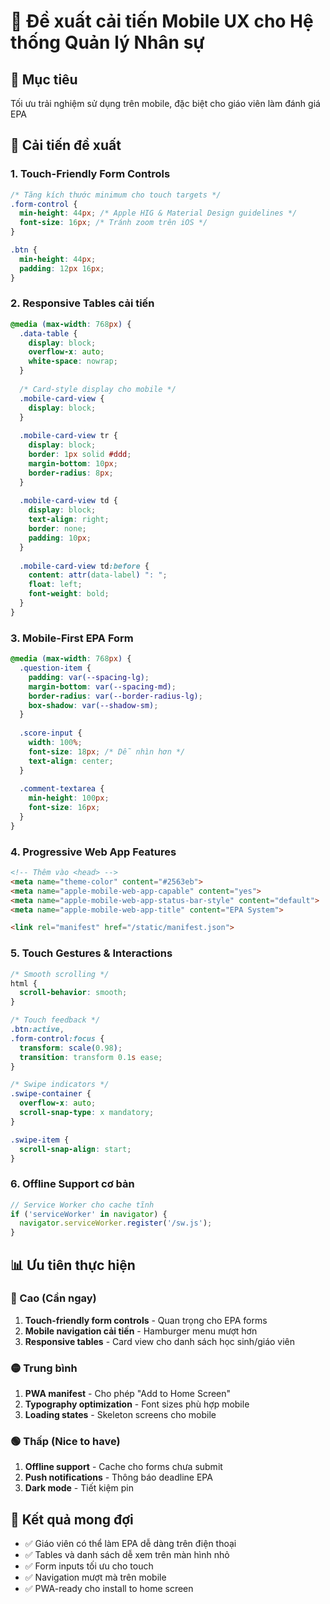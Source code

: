 # 📱 Đề xuất cải tiến Mobile UX cho Hệ thống Quản lý Nhân sự

## 🎯 Mục tiêu
Tối ưu trải nghiệm sử dụng trên mobile, đặc biệt cho giáo viên làm đánh giá EPA

## 🔧 Cải tiến đề xuất

### 1. **Touch-Friendly Form Controls**
```css
/* Tăng kích thước minimum cho touch targets */
.form-control {
  min-height: 44px; /* Apple HIG & Material Design guidelines */
  font-size: 16px; /* Tránh zoom trên iOS */
}

.btn {
  min-height: 44px;
  padding: 12px 16px;
}
```

### 2. **Responsive Tables cải tiến**
```css
@media (max-width: 768px) {
  .data-table {
    display: block;
    overflow-x: auto;
    white-space: nowrap;
  }
  
  /* Card-style display cho mobile */
  .mobile-card-view {
    display: block;
  }
  
  .mobile-card-view tr {
    display: block;
    border: 1px solid #ddd;
    margin-bottom: 10px;
    border-radius: 8px;
  }
  
  .mobile-card-view td {
    display: block;
    text-align: right;
    border: none;
    padding: 10px;
  }
  
  .mobile-card-view td:before {
    content: attr(data-label) ": ";
    float: left;
    font-weight: bold;
  }
}
```

### 3. **Mobile-First EPA Form**
```css
@media (max-width: 768px) {
  .question-item {
    padding: var(--spacing-lg);
    margin-bottom: var(--spacing-md);
    border-radius: var(--border-radius-lg);
    box-shadow: var(--shadow-sm);
  }
  
  .score-input {
    width: 100%;
    font-size: 18px; /* Dễ nhìn hơn */
    text-align: center;
  }
  
  .comment-textarea {
    min-height: 100px;
    font-size: 16px;
  }
}
```

### 4. **Progressive Web App Features**
```html
<!-- Thêm vào <head> -->
<meta name="theme-color" content="#2563eb">
<meta name="apple-mobile-web-app-capable" content="yes">
<meta name="apple-mobile-web-app-status-bar-style" content="default">
<meta name="apple-mobile-web-app-title" content="EPA System">

<link rel="manifest" href="/static/manifest.json">
```

### 5. **Touch Gestures & Interactions**
```css
/* Smooth scrolling */
html {
  scroll-behavior: smooth;
}

/* Touch feedback */
.btn:active,
.form-control:focus {
  transform: scale(0.98);
  transition: transform 0.1s ease;
}

/* Swipe indicators */
.swipe-container {
  overflow-x: auto;
  scroll-snap-type: x mandatory;
}

.swipe-item {
  scroll-snap-align: start;
}
```

### 6. **Offline Support cơ bản**
```javascript
// Service Worker cho cache tĩnh
if ('serviceWorker' in navigator) {
  navigator.serviceWorker.register('/sw.js');
}
```

## 📊 Ưu tiên thực hiện

### 🔴 Cao (Cần ngay)
1. **Touch-friendly form controls** - Quan trọng cho EPA forms
2. **Mobile navigation cải tiến** - Hamburger menu mượt hơn
3. **Responsive tables** - Card view cho danh sách học sinh/giáo viên

### 🟡 Trung bình
1. **PWA manifest** - Cho phép "Add to Home Screen"
2. **Typography optimization** - Font sizes phù hợp mobile
3. **Loading states** - Skeleton screens cho mobile

### 🟢 Thấp (Nice to have)
1. **Offline support** - Cache cho forms chưa submit
2. **Push notifications** - Thông báo deadline EPA
3. **Dark mode** - Tiết kiệm pin

## 🎯 Kết quả mong đợi
- ✅ Giáo viên có thể làm EPA dễ dàng trên điện thoại
- ✅ Tables và danh sách dễ xem trên màn hình nhỏ  
- ✅ Form inputs tối ưu cho touch
- ✅ Navigation mượt mà trên mobile
- ✅ PWA-ready cho install to home screen